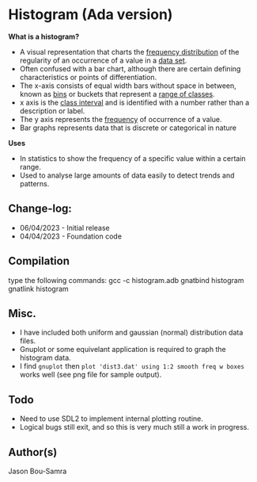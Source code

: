 # Histogram (Ada version)

**What is a histogram?**

* A visual representation that charts the <ins>frequency distribution</ins> of the regularity of an occurrence of a value in a <ins>data set</ins>.
* Often confused with a bar chart, although there are certain defining characteristics or points of differentiation.
* The x-axis consists of equal width bars without space in between, known as <ins>bins</ins> or buckets that represent a <ins>range of classes</ins>.
* x axis is the <ins>class interval</ins> and is identified with a number rather than a description or label.
* The y axis represents the <ins>frequency</ins> of occurrence of a value.
* Bar graphs represents data that is discrete or categorical in nature

**Uses**
* In statistics to show the frequency of a specific value within a certain range.
* Used to analyse large amounts of data easily to detect trends and patterns. 

## Change-log:

* 06/04/2023 - Initial release
* 04/04/2023 - Foundation code

## Compilation
type the following commands:
gcc -c histogram.adb
gnatbind histogram
gnatlink histogram


## Misc.
* I have included both uniform and gaussian (normal) distribution data files.
* Gnuplot or some equivelant application is required to graph the histogram data.
* I find `gnuplot` then `plot 'dist3.dat' using 1:2 smooth freq w boxes` works well (see png file for sample output).


## Todo
* Need to use SDL2 to implement internal plotting routine.
* Logical bugs still exit, and so this is very much still a work in progress.

## Author(s)
Jason Bou-Samra

